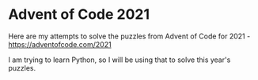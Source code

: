 # Advent of Code 2021

Here are my attempts to solve the puzzles from Advent of Code for 2021 - https://adventofcode.com/2021

I am trying to learn Python, so I will be using that to solve this year's puzzles.
